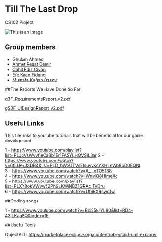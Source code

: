 # Till The Last Drop
CS102 Project

![This is an image](https://github.com/cat-milk/Anime-Girls-Holding-Programming-Books/blob/master/Java/Hayasaka_Holding_Android_Java.png)
## Group members
- [Ghulam Ahmed](https://github.com/gahme)
- [Ahmet Reşat Demir](https://github.com/ahmetde)
- [Cahit Ediz Civan](https://github.com/Edizc)
- [Efe Kaan Fidancı](https://github.com/EfeKN)
- [Mustafa Kağan Özsoy](https://github.com/mkaganozsoy)

##The Reports We Have Done So Far

[g3F_RequirementsReport_v2.pdf](https://github.com/gahme/ttld/files/8550038/g3F_RequirementsReport_v2.pdf)

[gS3F_UIDesignReport_v2.pdf](https://github.com/gahme/ttld/files/8550039/gS3F_UIDesignReport_v2.pdf)

## Useful Links
This file links to youtube tutorials that will be beneficial for our game development

1 - https://www.youtube.com/playlist?list=PLJdVsWvvfieCaBb1Er1FASYLHOVSjL3ar
2 - https://www.youtube.com/watch?v=6tLUekJSDB4&list=PLD_bW3UTVsElsuvyKcYXHLnWb8bD0EQNI <br />
3 - https://www.youtube.com/watch?v=A_-rxTO5138 <br />
4 - https://www.youtube.com/watch?v=WnMQ8HlmeXc <br />
5 - https://www.youtube.com/playlist?list=PLXY8okVWvwZ2Ph9LKWiNBZ1GRAc_TyDru <br />
6 - https://www.youtube.com/watch?v=UtSRX9swc1w <br />

##Coding songs

1 - https://www.youtube.com/watch?v=BciS5krYL80&list=RD4-43lLKaqBQ&index=16

##Useful Tools

ObjectAid : https://marketplace.eclipse.org/content/objectaid-uml-explorer
